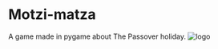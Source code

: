 # Motzi-matza
A game made in pygame about The Passover holiday.
![logo](https://user-images.githubusercontent.com/130865561/232250014-08c55cff-cfac-4582-9da4-462ebbb20a2b.png)
